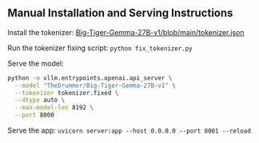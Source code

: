 ## Manual Installation and Serving Instructions
Install the tokenizer: [Big-Tiger-Gemma-27B-v1/blob/main/tokenizer.json](https://huggingface.co/TheDrummer/Big-Tiger-Gemma-27B-v1/blob/main/tokenizer.json)

Run the tokenizer fixing script:
`python fix_tokenizer.py`

Serve the model:
```bash
python -m vllm.entrypoints.openai.api_server \
  --model "TheDrummer/Big-Tiger-Gemma-27B-v1" \
  --tokenizer tokenizer.fixed \
  --dtype auto \
  --max-model-len 8192 \
  --port 8000
```

Serve the app: `uvicorn server:app --host 0.0.0.0 --port 8001 --reload`
